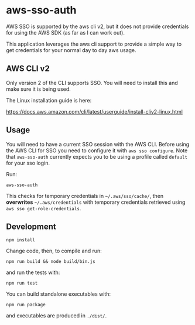 # aws-sso-auth

AWS SSO is supported by the aws cli v2, but it does not provide credentials for using the AWS SDK (as far as I can work out).

This application leverages the aws cli support to provide a simple way to get credentials for your normal day to day aws usage.

## AWS CLI v2

Only version 2 of the CLI supports SSO. You will need to install this and make sure it is being used.

The Linux installation guide is here:

https://docs.aws.amazon.com/cli/latest/userguide/install-cliv2-linux.html

## Usage

You will need to have a current SSO session with the AWS CLI. Before using the AWS CLI for SSO you need to configure it with `aws sso configure`. Note that `aws-sso-auth` currently expects you to be using a profile called `default` for your sso login.

Run:

```
aws-sso-auth
```

This checks for temporary credentials in `~/.aws/sso/cache/`, then **overwrites** `~/.aws/credentials` with temporary credentials retrieved using `aws sso get-role-credentials`.

## Development

```
npm install
```

Change code, then, to compile and run:

```
npm run build && node build/bin.js
```

and run the tests with:

```
npm run test
```

You can build standalone executables with:

```
npm run package
```

and executables are produced in `./dist/`.
